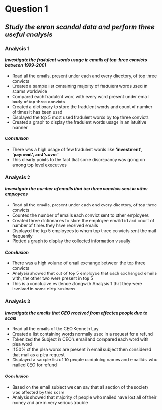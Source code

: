 # **Question 1**

## *Study the enron scandal data and perform three useful analysis*

### **Analysis 1**
    
#### *Investigate the fradulent words usage in emails of top three convicts between 1999-2001*
    
- Read all the emails, present under each and every directory, of top three convicts
- Created a sample list containing majority of fradulent words used in scams worldwide
- Compared each fradulent word with every word present under email body of top three convicts
- Created a dictionary to store the fradulent words and count of number of times it has been used
- Displayed the top 5 most used fradulent words by top three convicts
- Created a graph to display the fradulent words usage in an intuitive manner

#### *Conclusion*
    
- There was a high usage of few fradulent words like **'investment', 'payment', and 'cover'**
- This clearly points to the fact that some discrepancy was going on among top level executives


### **Analysis 2**
    
#### *Investigate the number of emails that top three convicts sent to other employees*
    
- Read all the emails, present under each and every directory, of top three convicts
- Counted the number of emails each convict sent to other employees
- Created three dictionaries to store the employee emaild id and count of number of times they have received emails
- Displayed the top 5 employees to whom top three convicts sent the mail frequently
- Plotted a graph to display the collected information visually

#### *Conclusion*
    
- There was a high volume of email exchange between the top three convicts
- Analysis showed that out of top 5 employee that each exchanged emails with, the other two were present in top 5
- This is a conclusive evidence alongwith Analysis 1 that they were involved in some dirty business
    

### **Analysis 3**
    
#### *Investigate the emails that CEO received  from affected people due to scam*
    
- Read all the emails of the CEO Kenneth Lay
- Created a list containing words normally used in a request for a refund
- Tokenized the Subject in CEO's email and compared each word with plea word
- If 50% of the plea words are present in email subject then considered that mail as a plea request
- Displayed a sample list of 10 people containing names and emailids, who mailed CEO for refund

#### *Conclusion*
    
- Based on the email subject we can say that all section of the society was affected by this scam
- Analysis showed that majority of people who mailed have lost all of their money and are in very serious trouble

    